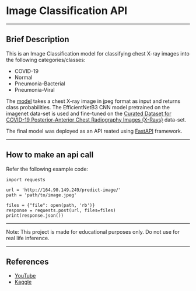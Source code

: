 # Image Classification API

---

## Brief Description

This is an Image Classification model for classifying chest X-ray images into the following categories/classes:

- COVID-19
- Normal
- Pneumonia-Bacterial
- Pneumonia-Viral

The [model](https://github.com/pmahajan11/Image-Classification-API-UbuntuVM/blob/17c89a1fcd3d4837365de93450cde13cfc3f1d84/Image%20Classification%20Model.ipynb) takes a chest X-ray image in jpeg format as input and returns class probabilities.
The EfficientNetB3 CNN model pretrained on the imagenet data-set is used and fine-tuned on the 
[Curated Dataset for COVID-19 Posterior-Anterior Chest Radiography Images (X-Rays)](https://data.mendeley.com/datasets/9xkhgts2s6/3) data-set.

The final model was deployed as an API reated using [FastAPI](https://fastapi.tiangolo.com/) framework.

---

## How to make an api call

Refer the following example code:

```
import requests

url = 'http://164.90.149.249/predict-image/'
path = 'path/to/image.jpeg'

files = {"file": open(path, 'rb')}
response = requests.post(url, files=files)
print(response.json())
```

---

Note: This project is made for educational purposes only. Do not use for real life inference.

---

## References

- [YouTube](https://youtu.be/0sOvCWFmrtA)
- [Kaggle](https://www.kaggle.com/code/gpiosenka/pneumonia-f1-score-86)
